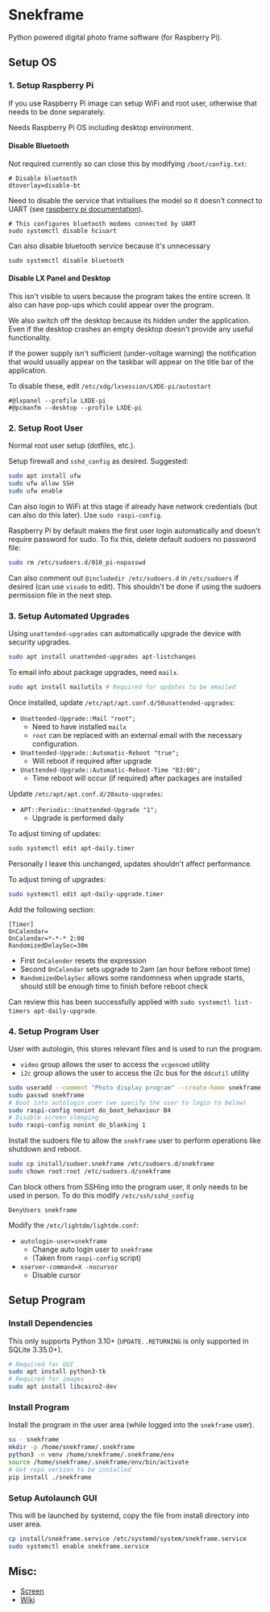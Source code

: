 # Snekframe
Python powered digital photo frame software (for Raspberry Pi).

## Setup OS

### 1. Setup Raspberry Pi
If you use Raspberry Pi image can setup WiFi and root user, otherwise that needs to be done separately.

Needs Raspberry Pi OS including desktop environment.


#### Disable Bluetooth
Not required currently so can close this by modifying `/boot/config.txt`:
```
# Disable bluetooth
dtoverlay=disable-bt
```

Need to disable the service that initialises the model so it doesn't connect to UART
(see [raspberry pi documentation](https://www.raspberrypi.com/documentation/computers/configuration.html#uarts-and-device-tree)).
```
# This configures bluetooth modems connected by UART
sudo systemctl disable hciuart
```
Can also disable bluetooth service because it's unnecessary
```
sudo systemctl disable bluetooth
```

#### Disable LX Panel and Desktop
This isn't visible to users because the program takes the entire screen.
It also can have pop-ups which could appear over the program.

We also switch off the desktop because its hidden under the application.
Even if the desktop crashes an empty desktop doesn't provide any useful functionality.

If the power supply isn't sufficient (under-voltage warning) the notification that would usually appear on the taskbar will appear on the title bar of the application.

To disable these, edit `/etc/xdg/lxsession/LXDE-pi/autostart`
```
#@lxpanel --profile LXDE-pi
#@pcmanfm --desktop --profile LXDE-pi
```

### 2. Setup Root User
Normal root user setup (dotfiles, etc.).

Setup firewall and `sshd_config` as desired. Suggested:
```bash
sudo apt install ufw
sudo ufw allow SSH
sudo ufw enable
```

Can also login to WiFi at this stage if already have network credentials (but can also do this later).
Use `sudo raspi-config`.

Raspberry Pi by default makes the first user login automatically and doesn't require password for sudo.
To fix this, delete default sudoers no password file:
```bash
sudo rm /etc/sudoers.d/010_pi-nopasswd
```

Can also comment out `@includedir /etc/sudoers.d` in `/etc/sudoers` if desired (can use `visudo` to edit).
This shouldn't be done if using the sudoers permission file in the next step.

### 3. Setup Automated Upgrades
Using `unattended-upgrades` can automatically upgrade the device with security upgrades.

```bash
sudo apt install unattended-upgrades apt-listchanges
```

To email info about package upgrades, need `mailx`.
```bash
sudo apt install mailutils # Required for updates to be emailed
```

Once installed, update `/etc/apt/apt.conf.d/50unattended-upgrades`:
- `Unattended-Upgrade::Mail "root";`
  - Need to have installed `mailx`
  - `root` can be replaced with an external email with the necessary configuration.
- `Unattended-Upgrade::Automatic-Reboot "true";`
  - Will reboot if required after upgrade
- `Unattended-Upgrade::Automatic-Reboot-Time "03:00";`
  - Time reboot will occur (if required) after packages are installed

Update `/etc/apt/apt.conf.d/20auto-upgrades`:
- `APT::Periodic::Unattended-Upgrade "1";`
  - Upgrade is performed daily

To adjust timing of updates:
```bash
sudo systemctl edit apt-daily.timer
```

Personally I leave this unchanged, updates shouldn't affect performance.

To adjust timing of upgrades:
```bash
sudo systemctl edit apt-daily-upgrade.timer
```

Add the following section:
```systemd.timer
[Timer]
OnCalendar=
OnCalendar=*-*-* 2:00
RandomizedDelaySec=30m
```

- First `OnCalender` resets the expression
- Second `OnCalendar` sets upgrade to 2am (an hour before reboot time)
- `RandomizedDelaySec` allows some randomness when upgrade starts, should still be enough time to finish before reboot check

Can review this has been successfully applied with `sudo systemctl list-timers apt-daily-upgrade`.

### 4. Setup Program User
User with autologin, this stores relevant files and is used to run the program.
- `video` group allows the user to access the `vcgencmd` utility
- `i2c` group allows the user to access the i2c bus for the `ddcutil` utility

```bash
sudo useradd --comment "Photo display program" --create-home snekframe --groups video,i2c
sudo passwd snekframe
# Boot into autologin user (we specify the user to login to below)
sudo raspi-config nonint do_boot_behaviour B4
# Disable screen sleeping
sudo raspi-config nonint do_blanking 1
```

Install the sudoers file to allow the `snekframe` user to perform operations like shutdown and reboot.
```bash
sudo cp install/sudoer.snekframe /etc/sudoers.d/snekframe
sudo chown root:root /etc/sudoers.d/snekframe
```

Can block others from SSHing into the program user, it only needs to be used in person.
To do this modify `/etc/ssh/sshd_config`
```sshd_config
DenyUsers snekframe
```

Modify the `/etc/lightdm/lightdm.conf`:
- `autologin-user=snekframe`
  - Change auto login user to `snekframe`
  - (Taken from `raspi-config` script)
- `xserver-command=X -nocursor`
  - Disable cursor

## Setup Program

### Install Dependencies
This only supports Python 3.10+ (`UPDATE..RETURNING` is only supported in SQLite 3.35.0+).

```bash
# Required for GUI
sudo apt install python3-tk
# Required for images
sudo apt install libcairo2-dev
```

### Install Program
Install the program in the user area (while logged into the `snekframe` user).

```bash
su - snekframe
mkdir -p /home/snekframe/.snekframe
python3 -m venv /home/snekframe/.snekframe/env
source /home/snekframe/.snekframe/env/bin/activate
# Get repo version to be installed
pip install ./snekframe
```

### Setup Autolaunch GUI
This will be launched by systemd, copy the file from install directory into user area.

```bash
cp install/snekframe.service /etc/systemd/system/snekframe.service
sudo systemctl enable snekframe.service
```

## Misc:

- [Screen](https://thepihut.com/products/10-1inch-capacitive-touch-display)
- [Wiki](https://www.waveshare.com/wiki/10.1DP-CAPLCD)
